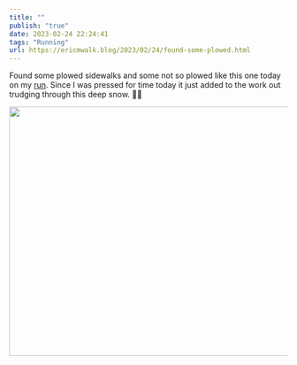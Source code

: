 ```yaml
---
title: ""
publish: "true"
date: 2023-02-24 22:24:41
tags: "Running"
url: https://ericmwalk.blog/2023/02/24/found-some-plowed.html
---
```


Found some plowed sidewalks and some not so plowed like this one today on my [run](http://www.strava.com/activities/8616212139). Since I was pressed for time today it just added to the work out trudging through this deep snow. 🏃‍♂️


<img src="uploads/2023/6de066e1a4.jpg" width="600" height="450" alt="">